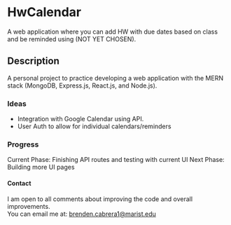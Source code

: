 # HwCalendar
A web application where you can add HW with due dates based on class and be reminded using (NOT YET CHOSEN).

## Description
A personal project to practice developing a web application with the MERN stack (MongoDB, Express.js, React.js, and Node.js).

### Ideas
- Integration with Google Calendar using API.
- User Auth to allow for individual calendars/reminders

### Progress
Current Phase: Finishing API routes and testing with current UI
Next Phase: Building more UI pages

#### Contact
I am open to all comments about improving the code and overall improvements.  
You can email me at: brenden.cabrera1@marist.edu